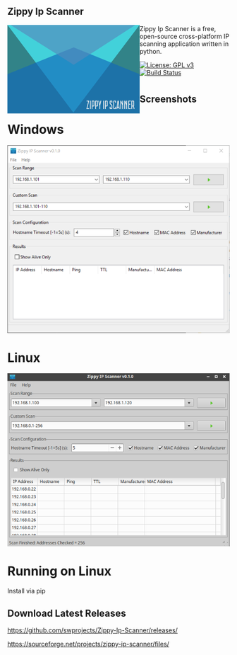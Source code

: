 ## Zippy Ip Scanner

<img align="left" src="zippyipscanner/splash.png?raw=true"/>

Zippy Ip Scanner is a free, open-source cross-platform IP scanning application written in python.

[![License: GPL v3](https://img.shields.io/badge/License-GPL%20v3-blue.svg)](https://www.gnu.org/licenses/old-licenses/gpl-3.0.en.html)
[![Build Status](https://travis-ci.org/swprojects/Zippy-Ip-Scanner.svg?branch=master)](https://travis-ci.org/swprojects/Zippy-Ip-Scanner)

#

## Screenshots

# Windows

<img align="center" src="resources/images/screen1.png?raw=true"/>

# Linux

<img align="center" src="resources/images/screen2.png?raw=true"/>

# Running on Linux

Install via pip


## Download Latest Releases

https://github.com/swprojects/Zippy-Ip-Scanner/releases/

https://sourceforge.net/projects/zippy-ip-scanner/files/